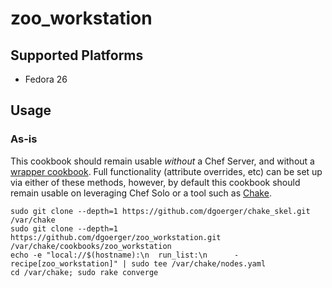 # zoo_workstation

## Supported Platforms

- Fedora 26

## Usage

### As-is

This cookbook should remain usable *without* a Chef Server, and without a [wrapper cookbook](https://blog.chef.io/2017/02/14/writing-wrapper-cookbooks/). Full functionality (attribute overrides, etc) can be set up via either of these methods, however, by default this cookbook should remain usable on leveraging Chef Solo or a tool such as [Chake](https://github.com/terceiro/chake).

```
sudo git clone --depth=1 https://github.com/dgoerger/chake_skel.git /var/chake
sudo git clone --depth=1 https://github.com/dgoerger/zoo_workstation.git /var/chake/cookbooks/zoo_workstation
echo -e "local://$(hostname):\n  run_list:\n      - recipe[zoo_workstation]" | sudo tee /var/chake/nodes.yaml
cd /var/chake; sudo rake converge
```

